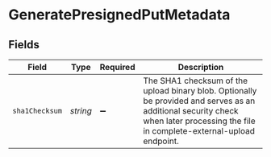 # GeneratePresignedPutMetadata


## Fields

| Field                                                                                                                                                                               | Type                                                                                                                                                                                | Required                                                                                                                                                                            | Description                                                                                                                                                                         |
| ----------------------------------------------------------------------------------------------------------------------------------------------------------------------------------- | ----------------------------------------------------------------------------------------------------------------------------------------------------------------------------------- | ----------------------------------------------------------------------------------------------------------------------------------------------------------------------------------- | ----------------------------------------------------------------------------------------------------------------------------------------------------------------------------------- |
| `sha1Checksum`                                                                                                                                                                      | *string*                                                                                                                                                                            | :heavy_minus_sign:                                                                                                                                                                  | The SHA1 checksum of the upload binary blob. Optionally be provided and serves as an additional security check when later processing the file in complete-external-upload endpoint. |